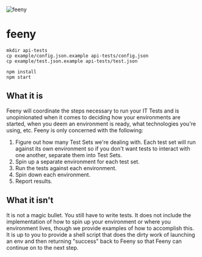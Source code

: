 ![feeny](https://github.build.ge.com/212589146/feeny/blob/master/feeny.jpg)

feeny
========

```
mkdir api-tests
cp example/config.json.example api-tests/config.json
cp example/test.json.example api-tests/test.json

npm install
npm start
```

## What it is
Feeny will coordinate the steps necessary to run your IT Tests and is unopinionated
when it comes to deciding how your environments are started, when you deem an environment
is ready, what technologies you're using, etc. Feeny is only concerned with the following:
1. Figure out how many Test Sets we're dealing with. Each test set will run against its own environment
so if you don't want tests to interact with one another, separate them into Test Sets.
2. Spin up a separate environment for each test set.
3. Run the tests against each environment.
4. Spin down each environment.
5. Report results.

## What it isn't
It is not a magic bullet. You still have to write tests.
It does not include the implementation of how to spin up your environment or where you environment
lives, though we provide examples of how to accomplish this. It is up to you to provide a shell script that does the dirty work of launching an env and then
returning "success" back to Feeny so that Feeny can continue on to the next step.
